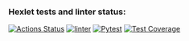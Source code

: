 ### Hexlet tests and linter status:
[![Actions Status](https://github.com/bandodok/python-project-lvl2/workflows/hexlet-check/badge.svg)](https://github.com/bandodok/python-project-lvl2/actions)
[![linter](https://github.com/bandodok/python-project-lvl2/actions/workflows/linter.yml/badge.svg)](https://github.com/bandodok/python-project-lvl2/actions/workflows/linter.yml)
[![Pytest](https://github.com/bandodok/python-project-lvl2/actions/workflows/pytest.yml/badge.svg)](https://github.com/bandodok/python-project-lvl2/actions/workflows/pytest.yml)
[![Test Coverage](https://api.codeclimate.com/v1/badges/3e2afc6ba50e715ef802/test_coverage)](https://codeclimate.com/github/bandodok/python-project-lvl2/test_coverage)
